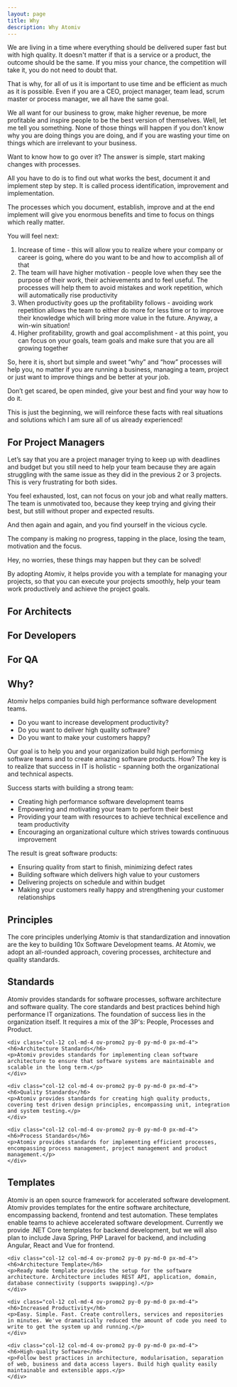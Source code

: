```yaml
---
layout: page
title: Why
description: Why Atomiv
---
```


<!-- TODO: VC: I think this is now redudant because we already have the Why at the top -->
<!--
Why should every company have processes?
-->

<!-- TODO: VC: Check with TG if we will have this -->

<!--
(warning: if you are running or working in a company who has no space for improvement and working with a highly self-organized team, standardized process and software solutions, feel free to skip it, you already know what to do.) 
- ovo je opciono totalno, cilj je bio da ova recenica predstavi idealan scenario i kompaniju, koja realno ne postoji, sto znaci da su procesi potrebni svima
-->

We are living in a time where everything should be delivered super fast but with high quality. It doesn't matter if that is a service or a product, the outcome should be the same. If you miss your chance, the competition will take it, you do not need to doubt that.

<!-- (note:  add option where company or people tried this) -->

That is why, for all of us it is important to use time and be efficient as much as it is possible. Even if you are a CEO, project manager, team lead, scrum master or process manager, we all have the same goal. 

<!-- (note: add team productivity in previous paragraph) -->

We all want for our business to grow, make higher revenue, be more profitable and inspire people to be the best version of themselves. Well, let me tell you something. None of those things will happen if you don’t know why you are doing things you are doing, and if you are wasting your time on things which are irrelevant to your business.

Want to know how to go over it? The answer is simple, start making changes with processes. 

All you have to do is to find out what works the best, document it and implement step by step.
It is called process identification, improvement and implementation. 

<!--
(note: include Atomiv, how we are doing that and what we are offering)
-->

<!-- TODO: VC: Review with TG, this was previously inside the project management section but I moved it up here because I think it's common for the rest as well, but anyway we can discuss -->

The processes which you document, establish, improve and at the end implement will give you enormous benefits and time to focus on things which really matter.

You will feel next:

1. Increase of time -  this will allow you to realize where your company or career is going, where do you want to be and how to accomplish all of that
2. The team will have higher motivation - people love when they see the purpose of their work, their achievements and to feel useful. The processes will help them to avoid mistakes and work repetition, which will automatically rise productivity 
3. When productivity goes up the profitability follows -  avoiding work repetition allows the team to either do more for less time or to improve their knowledge which will bring more value in the future. Anyway, a win-win situation! 
4. Higher profitability, growth and goal accomplishment - at this point, you can focus on your goals, team goals and make sure that you are all growing together 

So, here it is, short but simple and sweet “why” and “how” processes will help you, no matter if you are running a business, managing a team, project or just want to improve things and be better at your job.

Don’t get scared, be open minded, give your best and find your way how to do it.

This is just the beginning, we will reinforce these facts with real situations and solutions which I am sure all of us already experienced!



<!--

## For CEO 

-->

<!-- TODO: TG -->

## For Project Managers 

Let’s say that you are a project manager trying to keep up with deadlines and budget but you still need to help your team because they are again struggling with the same issue as they did in the previous 2 or 3 projects. This is very frustrating for both sides.

You feel exhausted, lost, can not focus on your job and what really matters. The team is unmotivated too, because they keep trying and giving their best, but still without proper and expected results.

And then again and again, and you find yourself in the vicious cycle. 

The company is making no progress, tapping in the place, losing the team, motivation and the focus. 

Hey, no worries, these things may happen but they can be solved!

By adopting Atomiv, it helps provide you with a template for managing your projects, so that you can execute your projects smoothly, help your team work productively and achieve the project goals.

## For Architects

<!-- TODO: VC -->

## For Developers

<!-- TODO: VC -->

## For QA

<!-- TODO: VC -->
















<!-- TODO: VC: This is an old section, I'm merging some of it with the above -->


## Why?

Atomiv helps companies build high performance software development teams.

* Do you want to increase development productivity?
* Do you want to deliver high quality software?
* Do you want to make your customers happy?

Our goal is to help you and your organization build high performing software teams and to create amazing software products. How? The key is to realize that success in IT is holistic - spanning both the organizational and technical aspects.

Success starts with building a strong team:

* Creating high performance software development teams
* Empowering and motivating your team to perform their best
* Providing your team with resources to achieve technical excellence and team productivity
* Encouraging an organizational culture which strives towards continuous improvement

The result is great software products:

* Ensuring quality from start to finish, minimizing defect rates
* Building software which delivers high value to your customers
* Delivering projects on schedule and within budget
* Making your customers really happy and strengthening your customer relationships


## Principles

The core principles underlying Atomiv is that standardization and innovation are the key to building 10x Software Development teams. At Atomiv, we adopt an all-rounded approach, covering processes, architecture and quality standards.

## Standards

Atomiv provides standards for software processes, software architecture and software quality. The core standards and best practices behind high performance IT organizations. The foundation of success lies in the organization itself. It requires a mix of the 3P's: People, Processes and Product.



<div class="row ov-promo-row">

	<div class="col-12 col-md-4 ov-promo2 py-0 py-md-0 px-md-4">
	<h6>Architecture Standards</h6>
	<p>Atomiv provides standards for implementing clean software architecture to ensure that software systems are maintainable and scalable in the long term.</p>
	</div>

	<div class="col-12 col-md-4 ov-promo2 py-0 py-md-0 px-md-4">
	<h6>Quality Standards</h6>
	<p>Atomiv provides standards for creating high quality products, covering test driven design principles, encompassing unit, integration and system testing.</p>
	</div>

	<div class="col-12 col-md-4 ov-promo2 py-0 py-md-0 px-md-4">
	<h6>Process Standards</h6>
	<p>Atomiv provides standards for implementing efficient processes, encompassing process management, project management and product management.</p>
	</div>

</div>


<!-- TODO: Insert links from headings to navbar: Architecture, Quality, Process -->

## Templates

Atomiv is an open source framework for accelerated software development. Atomiv provides templates for the entire software architecture, encompassing backend, frontend and test automation. These templates enable teams to achieve accelerated software development. Currently we provide .NET Core templates for backend development, but we will also plan to include Java Spring, PHP Laravel for backend, and including Angular, React and Vue for frontend.


<div class="row ov-promo-row">

	<div class="col-12 col-md-4 ov-promo2 py-0 py-md-0 px-md-4">
	<h6>Architecture Template</h6>
	<p>Ready made template provides the setup for the software architecture. Architecture includes REST API, application, domain, database connectivity (supports swapping).</p>
	</div>

	<div class="col-12 col-md-4 ov-promo2 py-0 py-md-0 px-md-4">
	<h6>Increased Productivity</h6>
	<p>Easy. Simple. Fast. Create controllers, services and repositories in minutes. We've dramatically reduced the amount of code you need to write to get the system up and running.</p>
	</div>

	<div class="col-12 col-md-4 ov-promo2 py-0 py-md-0 px-md-4">
	<h6>High-quality Software</h6>
	<p>Follow best practices in architecture, modularisation, separation of web, business and data access layers. Build high quality easily maintainable and extensible apps.</p>
	</div>

</div>
